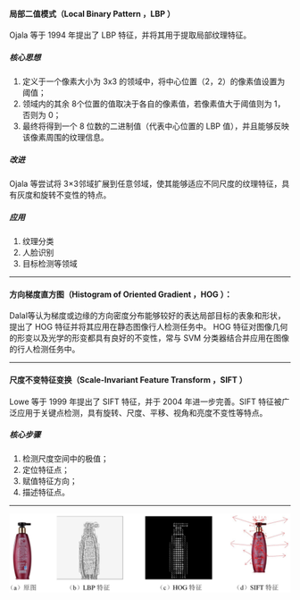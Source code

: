 #### 局部二值模式（Local Binary Pattern ，LBP ）
Ojala 等于 1994 年提出了 LBP 特征，并将其用于提取局部纹理特征。
##### 核心思想
1. 定义于一个像素大小为 3x3 的领域中，将中心位置（2，2）的像素值设置为阈值；
2. 领域内的其余 8个位置的值取决于各自的像素值，若像素值大于阈值则为 1，否则为 0；
3. 最终将得到一个 8 位数的二进制值（代表中心位置的 LBP 值），并且能够反映该像素周围的纹理信息。
##### 改进
Ojala 等尝试将 3×3邻域扩展到任意邻域，使其能够适应不同尺度的纹理特征，具有灰度和旋转不变性的特点。
##### 应用
1. 纹理分类
2. 人脸识别
3. 目标检测等领域

----

#### 方向梯度直方图（Histogram of Oriented Gradient ，HOG ）：
Dalal等认为梯度或边缘的方向密度分布能够较好的表达局部目标的表象和形状，提出了 HOG 特征并将其应用在静态图像行人检测任务中。
HOG 特征对图像几何的形变以及光学的形变都具有良好的不变性，常与 SVM 分类器结合并应用在图像的行人检测任务中。

---

#### 尺度不变特征变换（Scale-Invariant Feature Transform ，SIFT ）
Lowe 等于 1999 年提出了 SIFT 特征，并于 2004 年进一步完善。SIFT 特征被广泛应用于关键点检测，具有旋转、尺度、平移、视角和亮度不变性等特点。
##### 核心步骤
1. 检测尺度空间中的极值；
2. 定位特征点；
3. 赋值特征方向；
4. 描述特征点。

---

![](images/2019-05-10-14-40-29.png)


